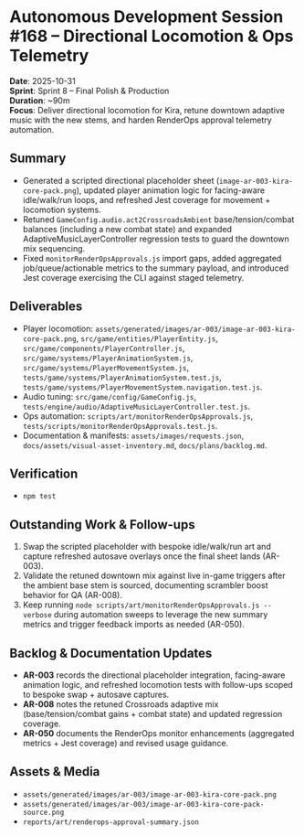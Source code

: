 # Autonomous Development Session #168 – Directional Locomotion & Ops Telemetry

**Date**: 2025-10-31  
**Sprint**: Sprint 8 – Final Polish & Production  
**Duration**: ~90m  
**Focus**: Deliver directional locomotion for Kira, retune downtown adaptive music with the new stems, and harden RenderOps approval telemetry automation.

## Summary
- Generated a scripted directional placeholder sheet (`image-ar-003-kira-core-pack.png`), updated player animation logic for facing-aware idle/walk/run loops, and refreshed Jest coverage for movement + locomotion systems.
- Retuned `GameConfig.audio.act2CrossroadsAmbient` base/tension/combat balances (including a new combat state) and expanded AdaptiveMusicLayerController regression tests to guard the downtown mix sequencing.
- Fixed `monitorRenderOpsApprovals.js` import gaps, added aggregated job/queue/actionable metrics to the summary payload, and introduced Jest coverage exercising the CLI against staged telemetry.

## Deliverables
- Player locomotion: `assets/generated/images/ar-003/image-ar-003-kira-core-pack.png`, `src/game/entities/PlayerEntity.js`, `src/game/components/PlayerController.js`, `src/game/systems/PlayerAnimationSystem.js`, `src/game/systems/PlayerMovementSystem.js`, `tests/game/systems/PlayerAnimationSystem.test.js`, `tests/game/systems/PlayerMovementSystem.navigation.test.js`.
- Audio tuning: `src/game/config/GameConfig.js`, `tests/engine/audio/AdaptiveMusicLayerController.test.js`.
- Ops automation: `scripts/art/monitorRenderOpsApprovals.js`, `tests/scripts/monitorRenderOpsApprovals.test.js`.
- Documentation & manifests: `assets/images/requests.json`, `docs/assets/visual-asset-inventory.md`, `docs/plans/backlog.md`.

## Verification
- `npm test`

## Outstanding Work & Follow-ups
1. Swap the scripted placeholder with bespoke idle/walk/run art and capture refreshed autosave overlays once the final sheet lands (AR-003).
2. Validate the retuned downtown mix against live in-game triggers after the ambient base stem is sourced, documenting scrambler boost behavior for QA (AR-008).
3. Keep running `node scripts/art/monitorRenderOpsApprovals.js --verbose` during automation sweeps to leverage the new summary metrics and trigger feedback imports as needed (AR-050).

## Backlog & Documentation Updates
- **AR-003** records the directional placeholder integration, facing-aware animation logic, and refreshed locomotion tests with follow-ups scoped to bespoke swap + autosave captures.
- **AR-008** notes the retuned Crossroads adaptive mix (base/tension/combat gains + combat state) and updated regression coverage.
- **AR-050** documents the RenderOps monitor enhancements (aggregated metrics + Jest coverage) and revised usage guidance.

## Assets & Media
- `assets/generated/images/ar-003/image-ar-003-kira-core-pack.png`
- `assets/generated/images/ar-003/image-ar-003-kira-core-pack-source.png`
- `reports/art/renderops-approval-summary.json`
